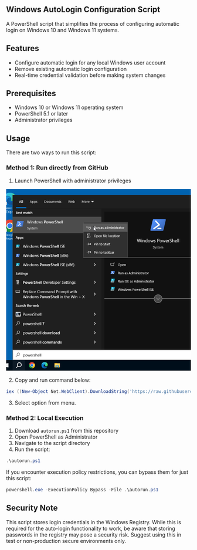 ## Windows AutoLogin Configuration Script

A PowerShell script that simplifies the process of configuring automatic login on Windows 10 and Windows 11 systems. 

## Features

- Configure automatic login for any local Windows user account
- Remove existing automatic login configuration
- Real-time credential validation before making system changes

## Prerequisites

- Windows 10 or Windows 11 operating system
- PowerShell 5.1 or later
- Administrator privileges

## Usage

There are two ways to run this script:

### Method 1: Run directly from GitHub

1. Launch PowerShell with administrator privileges  

![powershelladmin](powershell.png)  

2. Copy and run command below: 

```powershell
iex ((New-Object Net.WebClient).DownloadString('https://raw.githubusercontent.com/bradsec/winautologin/refs/heads/main/autologin.ps1'))
```

3. Select option from menu.


### Method 2: Local Execution

1. Download `autorun.ps1` from this repository
2. Open PowerShell as Administrator
3. Navigate to the script directory
4. Run the script:

```powershell
.\autorun.ps1
```

If you encounter execution policy restrictions, you can bypass them for just this script:

```powershell
powershell.exe -ExecutionPolicy Bypass -File .\autorun.ps1
```

## Security Note
This script stores login credentials in the Windows Registry. While this is required for the auto-login functionality to work, be aware that storing passwords in the registry may pose a security risk. Suggest using this in test or non-production secure environments only.